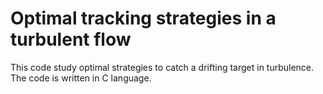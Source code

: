 # Optimal tracking strategies in a turbulent flow
This code study optimal strategies to catch a drifting target in turbulence. The code is written in C language.
